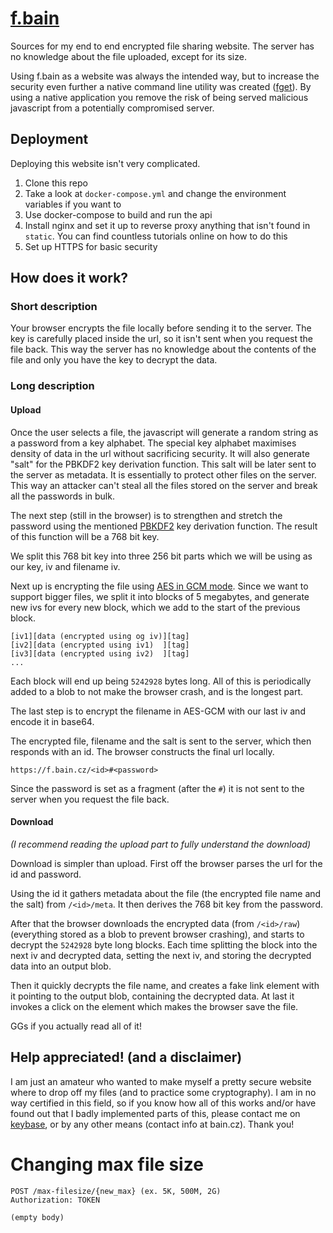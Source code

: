 # [f.bain](https://f.bain.cz/)
Sources for my end to end encrypted file sharing website. The server has no knowledge about the file uploaded,
except for its size.

Using f.bain as a website was always the intended way, but to increase the security even further a native
command line utility was created ([fget](https://github.com/bain3/fget)). By using a native application you
remove the risk of being served malicious javascript from a potentially compromised server.

## Deployment
Deploying this website isn't very complicated.
1. Clone this repo
2. Take a look at `docker-compose.yml` and change the environment variables if you want to
3. Use docker-compose to build and run the api
4. Install nginx and set it up to reverse proxy anything that isn't found in `static`. You can find
   countless tutorials online on how to do this
5. Set up HTTPS for basic security
   
## How does it work?
### Short description
Your browser encrypts the file locally before sending it to the server. The key is carefully placed inside the url,
so it isn't sent when you request the file back. This way the server has no knowledge about the contents of the file
and only you have the key to decrypt the data.

### Long description
#### Upload
Once the user selects a file, the javascript will generate a random string as a password from a key alphabet.
The special key alphabet maximises density of data in the url without sacrificing security.
It will also generate "salt" for the PBKDF2 key derivation function. This salt will be later sent to
the server as metadata. It is essentially to protect other files on the server. This way an attacker
can't steal all the files stored on the server and break all the passwords in bulk.

The next step (still in the browser) is to strengthen and stretch the password using the mentioned [PBKDF2][pbkdf2]
key derivation function. The result of this function will be a 768 bit key.

We split this 768 bit key into three 256 bit parts which we will be using as our key, iv and filename iv.

Next up is encrypting the file using [AES in GCM mode][aesgcm]. Since we want to support bigger files, we
split it into blocks of 5 megabytes, and generate new ivs for every new block, which we add to the start 
of the previous block.
```
[iv1][data (encrypted using og iv)][tag]
[iv2][data (encrypted using iv1)  ][tag]
[iv3][data (encrypted using iv2)  ][tag]
...
```
Each block will end up being `5242928` bytes long.
All of this is periodically added to a blob to not make the browser crash, and is the longest part.

The last step is to encrypt the filename in AES-GCM with our last iv and encode it in base64.

The encrypted file, filename and the salt is sent to the server, which then responds with an id.
The browser constructs the final url locally.
```
https://f.bain.cz/<id>#<password>
```

Since the password is set as a fragment (after the `#`) it is not sent to the server when you request the file
back.

#### Download
*(I recommend reading the upload part to fully understand the download)*

Download is simpler than upload. First off the browser parses the url for the id and password.

Using the id it gathers metadata about the file (the encrypted file name and the salt) from `/<id>/meta`. 
It then derives the 768 bit key from the password.

After that the browser downloads the encrypted data (from `/<id>/raw`)(everything stored as a 
blob to prevent browser crashing), and starts to decrypt the `5242928` byte long blocks. 
Each time splitting the block into the next iv and decrypted data, setting the next iv, and 
storing the decrypted data into an output blob.

Then it quickly decrypts the file name, and creates a fake link element with it pointing to the output
blob, containing the decrypted data. At last it invokes a click on the element which makes the browser save 
the file.

GGs if you actually read all of it!

## Help appreciated! (and a disclaimer)
I am just an amateur who wanted to make myself a pretty secure website where to drop off my files (and
to practice some cryptography). I am in no way certified in this field, so if you know how all of this
works and/or have found out that I badly implemented parts of this, please contact me on [keybase][kb],
or by any other means (contact info at bain.cz). Thank you!


# Changing max file size
```
POST /max-filesize/{new_max} (ex. 5K, 500M, 2G)
Authorization: TOKEN

(empty body)
```
 

[pbkdf2]: https://en.wikipedia.org/wiki/PBKDF2
[aesgcm]: https://en.wikipedia.org/wiki/Galois/Counter_Mode
[kb]: https://keybase.io/bain3
